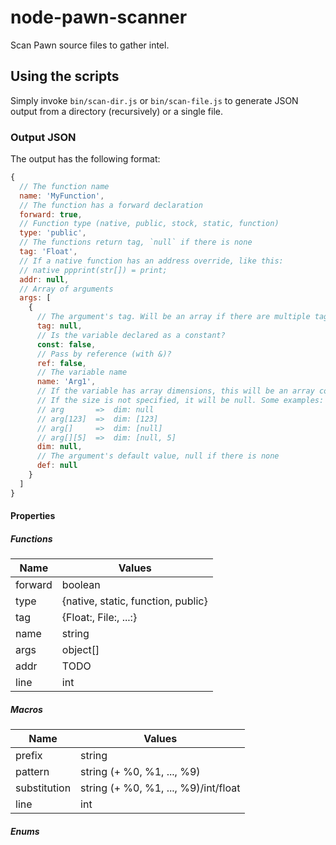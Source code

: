 node-pawn-scanner
=================

Scan Pawn source files to gather intel.

## Using the scripts

Simply invoke `bin/scan-dir.js` or `bin/scan-file.js` to generate JSON output from a directory (recursively) or a single file.

### Output JSON

The output has the following format:

```javascript
{
  // The function name
  name: 'MyFunction',
  // The function has a forward declaration
  forward: true,
  // Function type (native, public, stock, static, function)
  type: 'public',
  // The functions return tag, `null` if there is none
  tag: 'Float',
  // If a native function has an address override, like this:
  // native ppprint(str[]) = print;
  addr: null,
  // Array of arguments
  args: [
    {
      // The argument's tag. Will be an array if there are multiple tags
      tag: null,
      // Is the variable declared as a constant?
      const: false,
      // Pass by reference (with &)?
      ref: false,
      // The variable name
      name: 'Arg1',
      // If the variable has array dimensions, this will be an array containing their sizes
      // If the size is not specified, it will be null. Some examples:
      // arg       =>  dim: null
      // arg[123]  =>  dim: [123]
      // arg[]     =>  dim: [null]
      // arg[][5]  =>  dim: [null, 5]
      dim: null,
      // The argument's default value, null if there is none
      def: null
    }
  ]
}
```

#### Properties

##### Functions

 Name        | Values                           
 ----------- | ----------------------------------
 forward     | boolean                          
 type        | \{native, static, function, public\}
 tag         | \{Float:, File:, \.\.\.:\}            
 name        | string                           
 args        | object\[\]                         
 addr        | TODO                             
 line        | int                              

##### Macros

 Name         | Values
 ------------ | -----------------------------------------
 prefix       | string
 pattern      | string (+ %0, %1, \.\.\., %9)
 substitution | string (+ %0, %1, \.\.\., %9)/int/float
 line         | int

##### Enums

